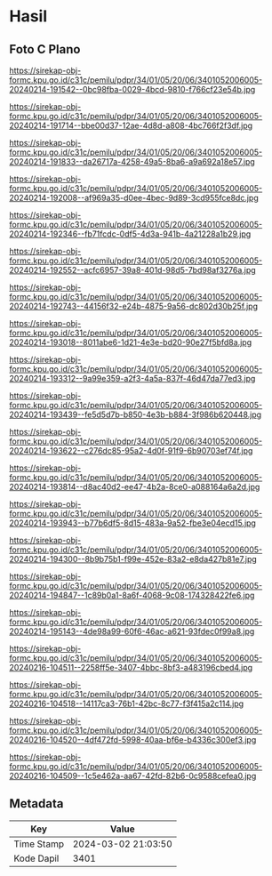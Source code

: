 # Hasil

## Foto C Plano

https://sirekap-obj-formc.kpu.go.id/c31c/pemilu/pdpr/34/01/05/20/06/3401052006005-20240214-191542--0bc98fba-0029-4bcd-9810-f766cf23e54b.jpg

https://sirekap-obj-formc.kpu.go.id/c31c/pemilu/pdpr/34/01/05/20/06/3401052006005-20240214-191714--bbe00d37-12ae-4d8d-a808-4bc766f2f3df.jpg

https://sirekap-obj-formc.kpu.go.id/c31c/pemilu/pdpr/34/01/05/20/06/3401052006005-20240214-191833--da26717a-4258-49a5-8ba6-a9a692a18e57.jpg

https://sirekap-obj-formc.kpu.go.id/c31c/pemilu/pdpr/34/01/05/20/06/3401052006005-20240214-192008--af969a35-d0ee-4bec-9d89-3cd955fce8dc.jpg

https://sirekap-obj-formc.kpu.go.id/c31c/pemilu/pdpr/34/01/05/20/06/3401052006005-20240214-192346--fb71fcdc-0df5-4d3a-941b-4a21228a1b29.jpg

https://sirekap-obj-formc.kpu.go.id/c31c/pemilu/pdpr/34/01/05/20/06/3401052006005-20240214-192552--acfc6957-39a8-401d-98d5-7bd98af3276a.jpg

https://sirekap-obj-formc.kpu.go.id/c31c/pemilu/pdpr/34/01/05/20/06/3401052006005-20240214-192743--44156f32-e24b-4875-9a56-dc802d30b25f.jpg

https://sirekap-obj-formc.kpu.go.id/c31c/pemilu/pdpr/34/01/05/20/06/3401052006005-20240214-193018--8011abe6-1d21-4e3e-bd20-90e27f5bfd8a.jpg

https://sirekap-obj-formc.kpu.go.id/c31c/pemilu/pdpr/34/01/05/20/06/3401052006005-20240214-193312--9a99e359-a2f3-4a5a-837f-46d47da77ed3.jpg

https://sirekap-obj-formc.kpu.go.id/c31c/pemilu/pdpr/34/01/05/20/06/3401052006005-20240214-193439--fe5d5d7b-b850-4e3b-b884-3f986b620448.jpg

https://sirekap-obj-formc.kpu.go.id/c31c/pemilu/pdpr/34/01/05/20/06/3401052006005-20240214-193622--c276dc85-95a2-4d0f-91f9-6b90703ef74f.jpg

https://sirekap-obj-formc.kpu.go.id/c31c/pemilu/pdpr/34/01/05/20/06/3401052006005-20240214-193814--d8ac40d2-ee47-4b2a-8ce0-a088164a6a2d.jpg

https://sirekap-obj-formc.kpu.go.id/c31c/pemilu/pdpr/34/01/05/20/06/3401052006005-20240214-193943--b77b6df5-8d15-483a-9a52-fbe3e04ecd15.jpg

https://sirekap-obj-formc.kpu.go.id/c31c/pemilu/pdpr/34/01/05/20/06/3401052006005-20240214-194300--8b9b75b1-f99e-452e-83a2-e8da427b81e7.jpg

https://sirekap-obj-formc.kpu.go.id/c31c/pemilu/pdpr/34/01/05/20/06/3401052006005-20240214-194847--1c89b0a1-8a6f-4068-9c08-174328422fe6.jpg

https://sirekap-obj-formc.kpu.go.id/c31c/pemilu/pdpr/34/01/05/20/06/3401052006005-20240214-195143--4de98a99-60f6-46ac-a621-93fdec0f99a8.jpg

https://sirekap-obj-formc.kpu.go.id/c31c/pemilu/pdpr/34/01/05/20/06/3401052006005-20240216-104511--2258ff5e-3407-4bbc-8bf3-a483196cbed4.jpg

https://sirekap-obj-formc.kpu.go.id/c31c/pemilu/pdpr/34/01/05/20/06/3401052006005-20240216-104518--14117ca3-76b1-42bc-8c77-f3f415a2c114.jpg

https://sirekap-obj-formc.kpu.go.id/c31c/pemilu/pdpr/34/01/05/20/06/3401052006005-20240216-104520--4df472fd-5998-40aa-bf6e-b4336c300ef3.jpg

https://sirekap-obj-formc.kpu.go.id/c31c/pemilu/pdpr/34/01/05/20/06/3401052006005-20240216-104509--1c5e462a-aa67-42fd-82b6-0c9588cefea0.jpg


## Metadata

| Key        | Value               |
| ---------- | ------------------- |
| Time Stamp | 2024-03-02 21:03:50 |
| Kode Dapil | 3401                |



